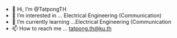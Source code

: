 - 👋 Hi, I’m @TatpongTH
- 👀 I’m interested in ... Electrical Engineering (Communication)
- 🌱 I’m currently learning ...Electrical Engineering (Communication
- 📫 How to reach me ... tatpong.th@ku.th

<!---
TatpongTH/TatpongTH is a ✨ special ✨ repository because its `README.md` (this file) appears on your GitHub profile.
You can click the Preview link to take a look at your changes.
--->
